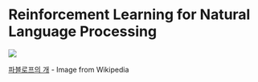 # Reinforcement Learning for Natural Language Processing

![](https://upload.wikimedia.org/wikipedia/commons/e/ec/One_of_Pavlov%27s_dogs.jpg)

[파블로프의 개](https://en.wikipedia.org/wiki/Ivan_Pavlov) - Image from Wikipedia